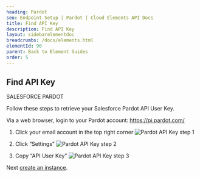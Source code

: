 ```yaml
---
heading: Pardot
seo: Endpoint Setup | Pardot | Cloud Elements API Docs
title: Find API Key
description: Find API Key
layout: sidebarelementdoc
breadcrumbs: /docs/elements.html
elementId: 90
parent: Back to Element Guides
order: 5
---
```


## Find API Key

SALESFORCE PARDOT

Follow these steps to retrieve your Salesforce Pardot API User Key.

Via a web browser, login to your Pardot account:
[https://pi.pardot.com/ ](https://pi.pardot.com/ )

1. Click your email account in the top right corner
![Pardot API Key step 1](http://cloud-elements.com/wp-content/uploads/2015/02/PardotAPI2.png)

2. Click “Settings”
![Pardot API Key step 2](http://cloud-elements.com/wp-content/uploads/2015/02/PardotAPI3.png)

3. Copy “API User Key”
![Pardot API Key step 3](http://cloud-elements.com/wp-content/uploads/2015/02/PardotAPI4.png)

Next [create an instance](pardot-create-instance.html).
